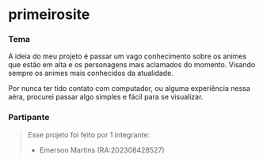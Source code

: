 # primeirosite

### Tema

A ideia do meu projeto é passar um vago conhecimento sobre os animes que estão em alta
e os personagens mais aclamados do momento. Visando sempre os animes mais conhecidos da atualidade.
<p>Por nunca ter tido contato com computador, ou alguma experiência nessa aéra, procurei passar algo
simples e fácil para se visualizar.

### Partipante

> Esse projeto foi feito por 1 integrante:
>* Emerson Martins (RA:202308428527)
